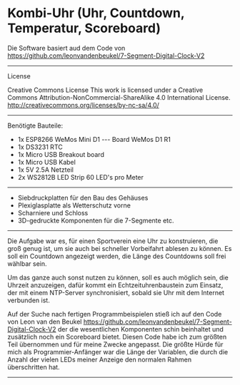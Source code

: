 # Kombi-Uhr (Uhr, Countdown, Temperatur, Scoreboard) 
Die Software basiert aud dem Code von https://github.com/leonvandenbeukel/7-Segment-Digital-Clock-V2

-----------------------------------------
License

Creative Commons License
This work is licensed under a Creative Commons Attribution-NonCommercial-ShareAlike 4.0 International License.
http://creativecommons.org/licenses/by-nc-sa/4.0/

----------------------------------------

Benötigte Bauteile:
* 1x ESP8266 WeMos Mini D1  ---  Board WeMos D1 R1
* 1x DS3231 RTC  
* 1x Micro USB Breakout board  
* 1x Micro USB Kabel
* 1x 5V 2.5A Netzteil
* 2x WS2812B LED Strip 60 LED's pro Meter
------------------------------------------
*  Siebdruckplatten für den Bau des Gehäuses
*  Plexiglasplatte als Wetterschutz vorne
*  Scharniere und Schloss
*  3D-gedruckte Komponenten für die 7-Segmente etc.

-------------------------------------------

Die Aufgabe war es, für einen Sportverein eine Uhr zu konstruieren, die groß genug ist, um sie auch bei schneller Vorbeifahrt ablesen zu können.
Es soll ein Countdown angezeigt werden, die Länge des Countdowns soll frei wählbar sein.

Um das ganze auch sonst nutzen zu können, soll es auch möglich sein, die Uhrzeit anzuzeigen, dafür kommt ein Echtzeituhrenbaustein zum Einsatz, 
der mit einem NTP-Server synchronisiert, sobald sie Uhr mit dem Internet verbunden ist.

Auf der Suche nach fertigen Programmbeispielen stieß ich auf den Code von Leon van den Beukel
https://github.com/leonvandenbeukel/7-Segment-Digital-Clock-V2
der die wesentlichen Komponenten schin beinhaltet und zusätzlich noch ein Scoreboard bietet.
Diesen Code habe ich zum größten Teil übernommen und für meine Zwecke angepasst. 
Die größte Hürde für mich als Programmier-Anfänger war die Länge der Variablen, die durch die Anzahl der vielen LEDs meiner Anzeige den normalen Rahmen überschritten hat.

---------------------------------------------

